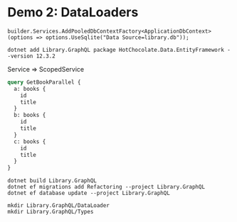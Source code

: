 # Demo 2: DataLoaders

`builder.Services.AddPooledDbContextFactory<ApplicationDbContext>(options => options.UseSqlite("Data Source=library.db"));`

```console
dotnet add Library.GraphQL package HotChocolate.Data.EntityFramework --version 12.3.2
```

Service => ScopedService

```graphql
query GetBookParallel {
  a: books {
    id
    title
  }
  b: books {
    id
    title
  }
  c: books {
    id
    title
  }
}
```

```console
dotnet build Library.GraphQL
dotnet ef migrations add Refactoring --project Library.GraphQL
dotnet ef database update --project Library.GraphQL

mkdir Library.GraphQL/DataLoader
mkdir Library.GraphQL/Types

```
